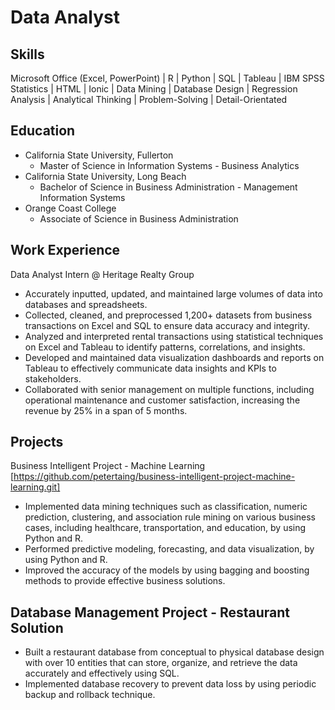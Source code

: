 # Data Analyst
## Skills
Microsoft Office (Excel, PowerPoint) | R | Python | SQL | Tableau | IBM SPSS Statistics | HTML | Ionic | Data Mining | Database Design | Regression Analysis | Analytical Thinking | Problem-Solving | Detail-Orientated 

## Education
- California State University, Fullerton
  - Master of Science in Information Systems - Business Analytics
- California State University, Long Beach
  - Bachelor of Science in Business Administration - Management Information Systems
- Orange Coast College
  - Associate of Science in Business Administration

## Work Experience
Data Analyst Intern @ Heritage Realty Group
- Accurately inputted, updated, and maintained large volumes of data into databases and spreadsheets.
- Collected, cleaned, and preprocessed 1,200+ datasets from business transactions on Excel and SQL to ensure data accuracy and integrity.
- Analyzed and interpreted rental transactions using statistical techniques on Excel and Tableau to identify patterns, correlations, and insights.
- Developed and maintained data visualization dashboards and reports on Tableau to effectively communicate data insights and KPIs to stakeholders.
- Collaborated with senior management on multiple functions, including operational maintenance and customer satisfaction, increasing the revenue by 25% in a span of 5 months.


## Projects
Business Intelligent Project - Machine Learning [https://github.com/petertaing/business-intelligent-project-machine-learning.git]
- Implemented data mining techniques such as classification, numeric prediction, clustering, and association rule mining on various business cases, including healthcare, transportation, and education, by using Python and R.
- Performed predictive modeling, forecasting, and data visualization, by using Python and R.
- Improved the accuracy of the models by using bagging and boosting methods to provide effective business solutions.

Database Management Project - Restaurant Solution
- 
- Built a restaurant database from conceptual to physical database design with over 10 entities that can store, organize, and retrieve the data accurately and effectively using SQL.
- Implemented database recovery to prevent data loss by using periodic backup and rollback technique.


